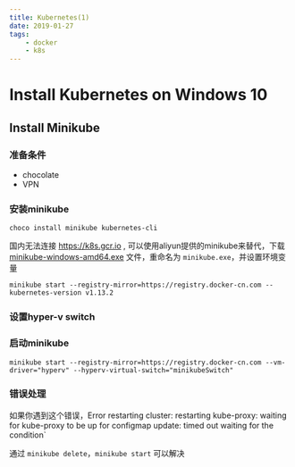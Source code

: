 ```yaml
---
title: Kubernetes(1)
date: 2019-01-27
tags: 
    - docker
    - k8s
---
```

# Install Kubernetes on Windows 10

## Install Minikube

### 准备条件

- chocolate
- VPN

### 安装minikube

`choco install minikube kubernetes-cli`

国内无法连接 https://k8s.gcr.io , 可以使用aliyun提供的minikube来替代，下载 [minikube-windows-amd64.exe](http://kubernetes.oss-cn-hangzhou.aliyuncs.com/minikube/releases/v0.25.2/minikube-windows-amd64.exe?spm=a2c4e.11153940.blogcont221687.29.20be4cecbKLHr4&file=minikube-windows-amd64.exe) 文件，重命名为 `minikube.exe`，并设置环境变量

`minikube start --registry-mirror=https://registry.docker-cn.com --kubernetes-version v1.13.2`

### 设置hyper-v switch

### 启动minikube

`minikube start --registry-mirror=https://registry.docker-cn.com --vm-driver="hyperv" --hyperv-virtual-switch="minikubeSwitch"`

### 错误处理

如果你遇到这个错误，Error restarting cluster: restarting kube-proxy: waiting for kube-proxy to be up for configmap update: timed out waiting for the condition`

通过 `minikube delete`，`minikube start` 可以解决
